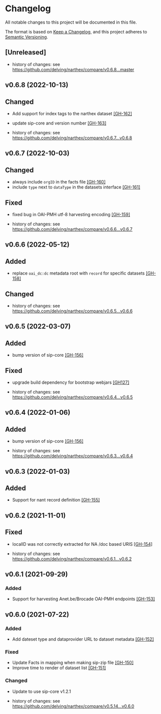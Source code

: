 # Changelog
All notable changes to this project will be documented in this file.

The format is based on [Keep a Changelog](https://keepachangelog.com/en/1.0.0/),
and this project adheres to [Semantic Versioning](https://semver.org/spec/v2.0.0.html).

## [Unreleased]
 
- history of changes: see https://github.com/delving/narthex/compare/v0.6.8...master

## v0.6.8 (2022-10-13)

## Changed

- Add support for index tags to the narthex dataset [[GH-162]](https://github.com/delving/narthex/pull/162)
- update sip-core and version number [[GH-163]](https://github.com/delving/narthex/pull/163)
 
- history of changes: see https://github.com/delving/narthex/compare/v0.6.7...v0.6.8

## v0.6.7 (2022-10-03)

## Changed

- always include `orgID` in the facts file [[GH-160]](https://github.com/delving/narthex/pull/160)
- include `type` next to `dataType` in the datasets interface [[GH-161]](https://github.com/delving/narthex/pull/161)

## Fixed

- fixed bug in OAI-PMH utf-8 harvesting encoding [[GH-159]](https://github.com/delving/narthex/pull/159)


- history of changes: see https://github.com/delving/narthex/compare/v0.6.6...v0.6.7

## v0.6.6 (2022-05-12)

## Added

- replace `oai_dc:dc` metadata root with `record` for specific datasets [[GH-158]](https://github.com/delving/narthex/pull/158)

## Changed

- history of changes: see https://github.com/delving/narthex/compare/v0.6.5...v0.6.6

## v0.6.5 (2022-03-07)

## Added

* bump version of sip-core [[GH-156]](https://github.com/delving/narthex/pull/156)

## Fixed

* upgrade build dependency for bootstrap webjars [[GH127]](https://github.com/delving/narthex/pull/157)
 
- history of changes: see https://github.com/delving/narthex/compare/v0.6.4...v0.6.5

## v0.6.4 (2022-01-06)

## Added

* bump version of sip-core [[GH-156]](https://github.com/delving/narthex/pull/156)
- history of changes: see https://github.com/delving/narthex/compare/v0.6.3...v0.6.4


## v0.6.3 (2022-01-03)

## Added

* Support for nant record definition [[GH-155]](https://github.com/delving/narthex/pull/155)

## v0.6.2 (2021-11-01)

## Fixed

* localID was not correctly extracted for NA /doc based URIS [[GH-154]](https://github.com/delving/narthex/pull/154)
 
- history of changes: see https://github.com/delving/narthex/compare/v0.6.1...v0.6.2

## v0.6.1 (2021-09-29)

### Added 

* Support for harvesting Anet.be/Brocade OAI-PMH endpoints [[GH-153]](https://github.com/delving/narthex/pull/153)

## v0.6.0 (2021-07-22)

### Added 

* Add dateset type and dataprovider URL to dataset metadata [[GH-152]](https://github.com/delving/narthex/pull/152)

### Fixed

* Update Facts in mapping when making sip-zip file [[GH-150]](https://github.com/delving/narthex/pull/150)
* Improve time to render of dataset list [[GH-151]](https://github.com/delving/narthex/pull/151)

### Changed

* Update to use sip-core v1.2.1

- history of changes: see https://github.com/delving/narthex/compare/v0.5.14...v0.6.0
